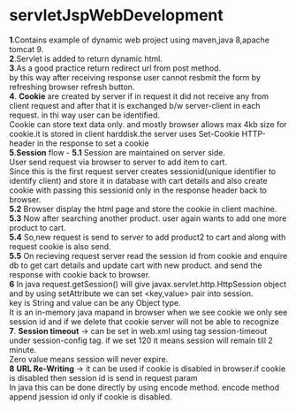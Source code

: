 # servletJspWebDevelopment
**1**.Contains example of dynamic web project using maven,java 8,apache tomcat 9.<br/>
**2**.Servlet is added to return dynamic html.<br/>
**3**.As a good practice return redirect url from post method.<br/>
by this way after receiving response user cannot resbmit the form by refreshing browser refresh button.<br/>
**4**. __Cookie__ are created by server if in request it did not receive any from client request and after that it is exchanged b/w server-client in each request. in thi way user can be identified.<br/>
Cookie can store text data only. and mostly browser allows max 4kb size for cookie.it is stored in client harddisk.the server uses Set-Cookie HTTP-header in the response to set a cookie<br/>
**5**.**Session** flow -
**5.1** Session are maintained on server side.<br/>
User send request via browser to server to add item to cart. <br/>
Since this is the first request server creates sessionid(unique identifier to identify client) and store it in database with cart details and also create cookie with passing this sessionid only in the response header back to browser.<br/>
**5.2** Browser display the html page and store the cookie in client machine.<br/>
**5.3** Now after searching another product. user again wants to add one more product to cart.<br/> 
**5.4** So,new request is send to server to add product2 to cart and along with request cookie is also send.<br/>
**5.5** On recieving request server read the session id from cookie and enquire db to get cart details and update cart with new product. and send the response with cookie back to browser.<br/>
**6** In java request.getSession() will give javax.servlet.http.HttpSession object and by using setAttribute we can set <key,value> pair into session.<br/>
key is String and value can be any Object type.<br/>
It is an in-memory java mapand in browser when we see cookie we only see session id and if we delete that cookie server will not be able to recognize <br/>
**7**. **Session timeout** -> can be set in web.xml using tag session-timeout under session-config tag. if we set 120 it means session will remain till 2 minute.
<br/> Zero value means session will never expire.<br/>
**8** **URL Re-Writing** -> it can be used if cookie is disabled in browser.if cookie is disabled then session id is send in request param<br/>
In java this can be done directly by using encode method. encode method append jsession id only if cookie is disabled.<br/>
